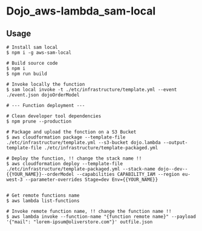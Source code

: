 # Dojo_aws-lambda_sam-local

## Usage

    # Install sam local
    $ npm i -g aws-sam-local
    
    # Build source code
    $ npm i
    $ npm run build    
    
    # Invoke locally the function
    $ sam local invoke -t ./etc/infrastructure/template.yml --event ./event.json dojoOrderModel
    
    # --- Function deployment ---
    
    # Clean developer tool dependencies
    $ npm prune --production
    
    # Package and upload the fonction on a S3 Bucket
    $ aws cloudformation package --template-file ./etc/infrastructure/template.yml --s3-bucket dojo.lambda --output-template-file ./etc/infrastructure/template-packaged.yml
    
    # Deploy the function, !! change the stack name !!
    $ aws cloudformation deploy --template-file ./etc/infrastructure/template-packaged.yml --stack-name dojo--dev--{{YOUR_NAME}}--orderModel --capabilities CAPABILITY_IAM --region eu-west-3 --parameter-overrides Stage=dev Env={{YOUR_NAME}}

    
    # Get remote functions name
    $ aws lambda list-functions
    
    # Invoke remote function name, !! change the function name !!
    $ aws lambda invoke --function-name "{function remote name}" --payload '{"mail": "lorem-ipsum@oliverstore.com"}' outfile.json

